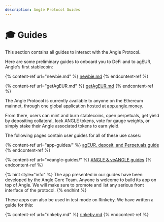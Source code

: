 ```yaml
---
description: Angle Protocol Guides
---
```


# 🎓 Guides

This section contains all guides to interact with the Angle Protocol.

Here are some preliminary guides to onboard you to DeFi and to agEUR, Angle's first stablecoin:

{% content-ref url="newbie.md" %}
[newbie.md](newbie.md)
{% endcontent-ref %}

{% content-ref url="getAgEUR.md" %}
[getAgEUR.md](getAgEUR.md)
{% endcontent-ref %}

The Angle Protocol is currently available to anyone on the Ethereum mainnet, through one global application hosted at [app.angle.money](https://app.angle.money/). 

From there, users can mint and burn stablecoins, open perpetuals, get yield by depositing collateral, lock ANGLE tokens, vote for gauge weights, or simply stake their Angle associated tokens to earn yield.

The following pages contain user guides for all of these use cases:

{% content-ref url="app-guides/" %}
[agEUR, deposit, and Perpetuals guide](/guides/app-guides/README.md)
{% endcontent-ref %}

{% content-ref url="veangle-guides/" %}
[ANGLE & veANGLE guides](/guides/veangle-guides/README.md)
{% endcontent-ref %}

{% hint style="info" %}
The app presented in our guides have been developed by the Angle Core Team. Anyone is welcome to build its app on top of Angle. We will make sure to promote and list any serious front interface of the protocol.
{% endhint %}

These apps can also be used in test mode on Rinkeby. We have written a guide for this:

{% content-ref url="rinkeby.md" %}
[rinkeby.md](rinkeby.md)
{% endcontent-ref %}
